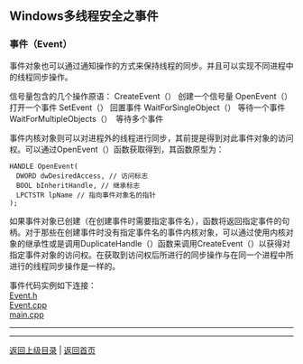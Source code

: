 <!--
{
	"author": "lxf",
	"title": "Windows多线程安全之事件",
	"date": "2019-10-15 12:16:50",
	"category": "Windows核心编程"
}
-->

Windows多线程安全之事件
------------------------------------------------------------
### 事件（Event）
事件对象也可以通过通知操作的方式来保持线程的同步。并且可以实现不同进程中的线程同步操作。

信号量包含的几个操作原语： 
CreateEvent（） 创建一个信号量 
OpenEvent（） 打开一个事件 
SetEvent（） 回置事件 
WaitForSingleObject（） 等待一个事件 
WaitForMultipleObjects（）　等待多个事件

事件内核对象则可以对进程外的线程进行同步，其前提是得到对此事件对象的访问权。可以通过OpenEvent（）函数获取得到，其函数原型为：
```
HANDLE OpenEvent(
　DWORD dwDesiredAccess, // 访问标志
　BOOL bInheritHandle, // 继承标志
　LPCTSTR lpName // 指向事件对象名的指针
);
```
如果事件对象已创建（在创建事件时需要指定事件名），函数将返回指定事件的句柄。对于那些在创建事件时没有指定事件名的事件内核对象，可以通过使用内核对象的继承性或是调用DuplicateHandle（）函数来调用CreateEvent（）以获得对指定事件对象的访问权。在获取到访问权后所进行的同步操作与在同一个进程中所进行的线程同步操作是一样的。
    
事件代码实例如下连接：  
[Event.h](./Event/Event.h)  
[Event.cpp](./Event/Event.cpp)  
[main.cpp](./Event/main.cpp)

---
------------------------------------------------------------
[返回上级目录](./../../../../categories/Windows核心编程/README.md)  |
[返回首页](./../../../../README.md)